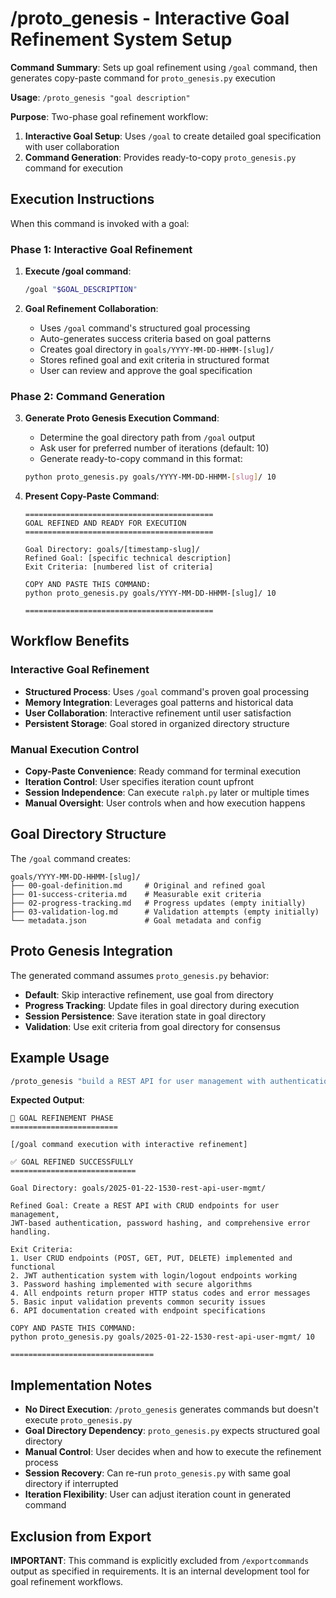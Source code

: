 # /proto_genesis - Interactive Goal Refinement System Setup

**Command Summary**: Sets up goal refinement using `/goal` command, then generates copy-paste command for `proto_genesis.py` execution

**Usage**: `/proto_genesis "goal description"`

**Purpose**: Two-phase goal refinement workflow:
1. **Interactive Goal Setup**: Uses `/goal` to create detailed goal specification with user collaboration
2. **Command Generation**: Provides ready-to-copy `proto_genesis.py` command for execution

## Execution Instructions

When this command is invoked with a goal:

### Phase 1: Interactive Goal Refinement
1. **Execute /goal command**:
   ```bash
   /goal "$GOAL_DESCRIPTION"
   ```

2. **Goal Refinement Collaboration**:
   - Uses `/goal` command's structured goal processing
   - Auto-generates success criteria based on goal patterns
   - Creates goal directory in `goals/YYYY-MM-DD-HHMM-[slug]/`
   - Stores refined goal and exit criteria in structured format
   - User can review and approve the goal specification

### Phase 2: Command Generation
3. **Generate Proto Genesis Execution Command**:
   - Determine the goal directory path from `/goal` output
   - Ask user for preferred number of iterations (default: 10)
   - Generate ready-to-copy command in this format:
   ```bash
   python proto_genesis.py goals/YYYY-MM-DD-HHMM-[slug]/ 10
   ```

4. **Present Copy-Paste Command**:
   ```
   ==========================================
   GOAL REFINED AND READY FOR EXECUTION
   ==========================================

   Goal Directory: goals/[timestamp-slug]/
   Refined Goal: [specific technical description]
   Exit Criteria: [numbered list of criteria]

   COPY AND PASTE THIS COMMAND:
   python proto_genesis.py goals/YYYY-MM-DD-HHMM-[slug]/ 10

   ==========================================
   ```

## Workflow Benefits

### Interactive Goal Refinement
- **Structured Process**: Uses `/goal` command's proven goal processing
- **Memory Integration**: Leverages goal patterns and historical data
- **User Collaboration**: Interactive refinement until user satisfaction
- **Persistent Storage**: Goal stored in organized directory structure

### Manual Execution Control
- **Copy-Paste Convenience**: Ready command for terminal execution
- **Iteration Control**: User specifies iteration count upfront
- **Session Independence**: Can execute `ralph.py` later or multiple times
- **Manual Oversight**: User controls when and how execution happens

## Goal Directory Structure

The `/goal` command creates:
```
goals/YYYY-MM-DD-HHMM-[slug]/
├── 00-goal-definition.md     # Original and refined goal
├── 01-success-criteria.md    # Measurable exit criteria
├── 02-progress-tracking.md   # Progress updates (empty initially)
├── 03-validation-log.md      # Validation attempts (empty initially)
└── metadata.json             # Goal metadata and config
```

## Proto Genesis Integration

The generated command assumes `proto_genesis.py` behavior:
- **Default**: Skip interactive refinement, use goal from directory
- **Progress Tracking**: Update files in goal directory during execution
- **Session Persistence**: Save iteration state in goal directory
- **Validation**: Use exit criteria from goal directory for consensus

## Example Usage

```bash
/proto_genesis "build a REST API for user management with authentication"
```

**Expected Output**:
```
🎯 GOAL REFINEMENT PHASE
========================

[/goal command execution with interactive refinement]

✅ GOAL REFINED SUCCESSFULLY
============================

Goal Directory: goals/2025-01-22-1530-rest-api-user-mgmt/

Refined Goal: Create a REST API with CRUD endpoints for user management,
JWT-based authentication, password hashing, and comprehensive error handling.

Exit Criteria:
1. User CRUD endpoints (POST, GET, PUT, DELETE) implemented and functional
2. JWT authentication system with login/logout endpoints working
3. Password hashing implemented with secure algorithms
4. All endpoints return proper HTTP status codes and error messages
5. Basic input validation prevents common security issues
6. API documentation created with endpoint specifications

COPY AND PASTE THIS COMMAND:
python proto_genesis.py goals/2025-01-22-1530-rest-api-user-mgmt/ 10

================================
```

## Implementation Notes

- **No Direct Execution**: `/proto_genesis` generates commands but doesn't execute `proto_genesis.py`
- **Goal Directory Dependency**: `proto_genesis.py` expects structured goal directory
- **Manual Control**: User decides when and how to execute the refinement process
- **Session Recovery**: Can re-run `proto_genesis.py` with same goal directory if interrupted
- **Iteration Flexibility**: User can adjust iteration count in generated command

## Exclusion from Export

**IMPORTANT**: This command is explicitly excluded from `/exportcommands` output as specified in requirements. It is an internal development tool for goal refinement workflows.
